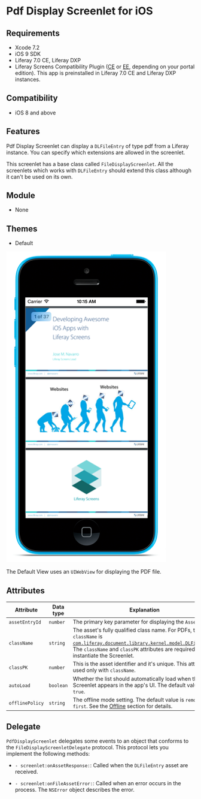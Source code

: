 # Pdf Display Screenlet for iOS [](id=pdf-display-screenlet-for-ios)

## Requirements [](id=requirements)

- Xcode 7.2
- iOS 9 SDK
- Liferay 7.0 CE, Liferay DXP 
- Liferay Screens Compatibility Plugin 
  ([CE](http://www.liferay.com/marketplace/-/mp/application/54365664) or 
  [EE](http://www.liferay.com/marketplace/-/mp/application/54369726), 
  depending on your portal edition). This app is preinstalled in Liferay 7.0 CE 
  and Liferay DXP instances. 

## Compatibility [](id=compatibility)

- iOS 8 and above

## Features [](id=features)

Pdf Display Screenlet can display a `DLFileEntry` of type pdf from a
Liferay instance. You can specify which extensions are allowed in the screenlet.

This screenlet has a base class called `FileDisplayScreenlet`. All the screenlets which works with `DLFileEntry` should extend this class although it can't be used on its own.

## Module [](id=module)

- None

## Themes [](id=themes)

- Default

![Figure 1: Pdf Display Screenlet using the Default View.](../../images/screens-ios-pdfdisplay.png)

The Default View uses an `UIWebView` for displaying the PDF file.

## Attributes [](id=attributes)

| Attribute | Data type | Explanation |
|-----------|-----------|-------------|
| `assetEntryId` | `number` | The primary key parameter for displaying the `Asset`. | 
| `className` | `string` | The asset's fully qualified class name. For PDFs, the `className` is [`com.liferay.document.library.kernel.model.DLFileEntry`](https://docs.liferay.com/portal/7.0/javadocs/portal-kernel/com/liferay/document/library/kernel/model/DLFileEntry.html). The `className` and `classPK` attributes are required to instantiate the Screenlet. |
| `classPK` | `number` | This is the asset identifier and it's unique. This attribute is used only with `className`. |
| `autoLoad` | `boolean` | Whether the list should automatically load when the Screenlet appears in the app's UI. The default value is `true`. |
| `offlinePolicy` | `string` | The offline mode setting. The default value is `remote-first`. See the [Offline](#offline) section for details. |


## Delegate [](id=delegate)

`PdfDisplayScreenlet` delegates some events to an object that conforms to 
the `FileDisplayScreenletDelegate` protocol. This protocol lets you implement 
the following methods:

- `- screenlet:onAssetResponse:`: Called when the `DLFileEntry` asset are received.

- `- screenlet:onFileAssetError:`: Called when an error occurs in the process. The `NSError` object describes the error.